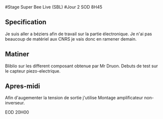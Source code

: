 #Stage Super Bee Live (SBL)
#Jour 2 
SOD 8H45
## Specification
   Je suis aller a béziers afin de travail sur la partie électronique. Je n'ai pas beaucoup de matériel aux CNRS je vais donc en ramener demain.

## Matiner 
Bliblio sur les different composant obtenue par Mr Druon. Debuts de test sur le capteur piezo-electrique.
## Apres-midi
Afin d'augementer la tension de sortie j'utilise Montage amplificateur non-inverseur. 

EOD 20H00


